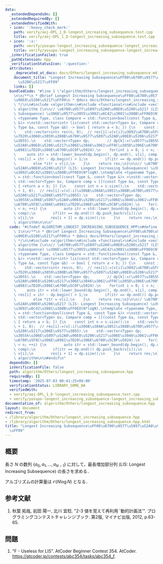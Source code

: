 ```yaml
---
data:
  _extendedDependsOn: []
  _extendedRequiredBy: []
  _extendedVerifiedWith:
  - icon: ':heavy_check_mark:'
    path: verify/aoj-DPL_1_D-longest_increasing_subsequence.test.cpp
    title: verify/aoj-DPL_1_D-longest_increasing_subsequence.test.cpp
  - icon: ':x:'
    path: verify/yosupo-longest_increasing_subsequence-longest_increasing_subsequence.test.cpp
    title: verify/yosupo-longest_increasing_subsequence-longest_increasing_subsequence.test.cpp
  _isVerificationFailed: true
  _pathExtension: hpp
  _verificationStatusIcon: ':question:'
  attributes:
    _deprecated_at_docs: docs/Others/longest_increasing_subsequence.md
    document_title: "Longest Increasing Subsequence\uFF08\u6700\u9577\u5897\u52A0\u90E8\
      \u5206\u5217\uFF09"
    links: []
  bundledCode: "#line 1 \"algorithm/Others/longest_increasing_subsequence.hpp\"\n\n\
    \n\n/**\n * @brief Longest Increasing Subsequence\uFF08\u6700\u9577\u5897\u52A0\
    \u90E8\u5206\u5217\uFF09\n * @docs docs/Others/longest_increasing_subsequence.md\n\
    \ */\n\n#include <algorithm>\n#include <functional>\n#include <vector>\n\nnamespace\
    \ algorithm {\n\n// \u6700\u9577\u5897\u52A0\u90E8\u5206\u5217 (LIS: Longest Increasing\
    \ Subsequence) \u306E\u9577\u3055\u3092\u6C42\u3081\u308B\uFF0EO(N*logN).\ntemplate\
    \ <typename Type, class Compare = std::function<bool(const Type &, const Type\
    \ &)> >\nstd::vector<int> lis(const std::vector<Type> &v, Compare comp = [](const\
    \ Type &a, const Type &b) -> bool { return a < b; }) {\n    const int n = v.size();\n\
    \    std::vector<int> res(n, 0);  // res[i]:=(v[i]\u3092\u6700\u5F8C\u306E\u8981\
    \u7D20\u3068\u3059\u308B\u6700\u9577\u5897\u52A0\u90E8\u5206\u5217\u306E\u9577\
    \u3055).\n    std::vector<Type> dp;        // dp[k]:=(\u9577\u3055k\u306E\u5897\
    \u52A0\u90E8\u5206\u5217\u306E\u3046\u3061\uFF0C\u305D\u306E\u6700\u5F8C\u306E\
    \u8981\u7D20\u306E\u6700\u5C0F\u5024).\n    for(int i = 0; i < n; ++i) {\n   \
    \     auto itr = std::lower_bound(dp.begin(), dp.end(), v[i], comp);\n       \
    \ res[i] = itr - dp.begin() + 1;\n        if(itr == dp.end()) dp.push_back(v[i]);\n\
    \        else *itr = v[i];\n    }\n    return res;\n}\n\n// \u6700\u9577\u5897\
    \u52A0\u90E8\u5206\u5217 (LIS: Longest Increasing Subsequence) \u306E\u9577\u3055\
    \u3092\u6C42\u3081\u308B\uFF0EO(N*logN).\ntemplate <typename Type, class Compare\
    \ = std::function<bool(const Type &, const Type &)> >\nstd::vector<int> lis2(const\
    \ std::vector<Type> &v, Compare comp = [](const Type &a, const Type &b) -> bool\
    \ { return a < b; }) {\n    const int n = v.size();\n    std::vector<int> res(n\
    \ + 1, 0);  // res[i]:=(v[:i]\u306B\u304A\u3051\u308B\u6700\u9577\u5897\u52A0\u90E8\
    \u5206\u5217\u306E\u9577\u3055).\n    std::vector<Type> dp;            // dp[k]:=(\u9577\
    \u3055k\u306E\u5897\u52A0\u90E8\u5206\u5217\u306E\u3046\u3061\uFF0C\u305D\u306E\
    \u6700\u5F8C\u306E\u8981\u7D20\u306E\u6700\u5C0F\u5024).\n    for(int i = 0; i\
    \ < n; ++i) {\n        auto itr = std::lower_bound(dp.begin(), dp.end(), v[i],\
    \ comp);\n        if(itr == dp.end()) dp.push_back(v[i]);\n        else *itr =\
    \ v[i];\n        res[i + 1] = dp.size();\n    }\n    return res;\n}\n\n}  // namespace\
    \ algorithm\n\n\n"
  code: "#ifndef ALGORITHM_LONGEST_INCREASING_SUBSEQUENCE_HPP\n#define ALGORITHM_LONGEST_INCREASING_SUBSEQUENCE_HPP\
    \ 1\n\n/**\n * @brief Longest Increasing Subsequence\uFF08\u6700\u9577\u5897\u52A0\
    \u90E8\u5206\u5217\uFF09\n * @docs docs/Others/longest_increasing_subsequence.md\n\
    \ */\n\n#include <algorithm>\n#include <functional>\n#include <vector>\n\nnamespace\
    \ algorithm {\n\n// \u6700\u9577\u5897\u52A0\u90E8\u5206\u5217 (LIS: Longest Increasing\
    \ Subsequence) \u306E\u9577\u3055\u3092\u6C42\u3081\u308B\uFF0EO(N*logN).\ntemplate\
    \ <typename Type, class Compare = std::function<bool(const Type &, const Type\
    \ &)> >\nstd::vector<int> lis(const std::vector<Type> &v, Compare comp = [](const\
    \ Type &a, const Type &b) -> bool { return a < b; }) {\n    const int n = v.size();\n\
    \    std::vector<int> res(n, 0);  // res[i]:=(v[i]\u3092\u6700\u5F8C\u306E\u8981\
    \u7D20\u3068\u3059\u308B\u6700\u9577\u5897\u52A0\u90E8\u5206\u5217\u306E\u9577\
    \u3055).\n    std::vector<Type> dp;        // dp[k]:=(\u9577\u3055k\u306E\u5897\
    \u52A0\u90E8\u5206\u5217\u306E\u3046\u3061\uFF0C\u305D\u306E\u6700\u5F8C\u306E\
    \u8981\u7D20\u306E\u6700\u5C0F\u5024).\n    for(int i = 0; i < n; ++i) {\n   \
    \     auto itr = std::lower_bound(dp.begin(), dp.end(), v[i], comp);\n       \
    \ res[i] = itr - dp.begin() + 1;\n        if(itr == dp.end()) dp.push_back(v[i]);\n\
    \        else *itr = v[i];\n    }\n    return res;\n}\n\n// \u6700\u9577\u5897\
    \u52A0\u90E8\u5206\u5217 (LIS: Longest Increasing Subsequence) \u306E\u9577\u3055\
    \u3092\u6C42\u3081\u308B\uFF0EO(N*logN).\ntemplate <typename Type, class Compare\
    \ = std::function<bool(const Type &, const Type &)> >\nstd::vector<int> lis2(const\
    \ std::vector<Type> &v, Compare comp = [](const Type &a, const Type &b) -> bool\
    \ { return a < b; }) {\n    const int n = v.size();\n    std::vector<int> res(n\
    \ + 1, 0);  // res[i]:=(v[:i]\u306B\u304A\u3051\u308B\u6700\u9577\u5897\u52A0\u90E8\
    \u5206\u5217\u306E\u9577\u3055).\n    std::vector<Type> dp;            // dp[k]:=(\u9577\
    \u3055k\u306E\u5897\u52A0\u90E8\u5206\u5217\u306E\u3046\u3061\uFF0C\u305D\u306E\
    \u6700\u5F8C\u306E\u8981\u7D20\u306E\u6700\u5C0F\u5024).\n    for(int i = 0; i\
    \ < n; ++i) {\n        auto itr = std::lower_bound(dp.begin(), dp.end(), v[i],\
    \ comp);\n        if(itr == dp.end()) dp.push_back(v[i]);\n        else *itr =\
    \ v[i];\n        res[i + 1] = dp.size();\n    }\n    return res;\n}\n\n}  // namespace\
    \ algorithm\n\n#endif\n"
  dependsOn: []
  isVerificationFile: false
  path: algorithm/Others/longest_increasing_subsequence.hpp
  requiredBy: []
  timestamp: '2025-07-03 00:41:25+09:00'
  verificationStatus: LIBRARY_SOME_WA
  verifiedWith:
  - verify/aoj-DPL_1_D-longest_increasing_subsequence.test.cpp
  - verify/yosupo-longest_increasing_subsequence-longest_increasing_subsequence.test.cpp
documentation_of: algorithm/Others/longest_increasing_subsequence.hpp
layout: document
redirect_from:
- /library/algorithm/Others/longest_increasing_subsequence.hpp
- /library/algorithm/Others/longest_increasing_subsequence.hpp.html
title: "Longest Increasing Subsequence\uFF08\u6700\u9577\u5897\u52A0\u90E8\u5206\u5217\
  \uFF09"
---
```

## 概要

長さ $N$ の数列 $\lbrace a_0, a_1, \ldots, a_{N-1} \rbrace$ に対して，最長増加部分列 (LIS: Longest Increasing Subsequence) の長さを求める．

アルゴリズムの計算量は $\mathcal{O}(N \log N)$ となる．


## 参考文献

1. 秋葉 拓哉, 岩田 陽一, 北川 宜稔. "2-3 値を覚えて再利用 '動的計画法'". プログラミングコンテストチャレンジブック. 第2版, マイナビ出版, 2012, p.63-65.


## 問題

1. "F - Useless for LIS". AtCoder Beginner Contest 354. AtCoder. <https://atcoder.jp/contests/abc354/tasks/abc354_f>.
